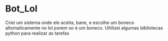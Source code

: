 # Bot_Lol
Criei um sistema onde ele aceita, bane, e escolhe um boneco altomaticamente no lol porem so é um boneco.
Ultilizei algumas bibliotecas python para realizar as tarefas
